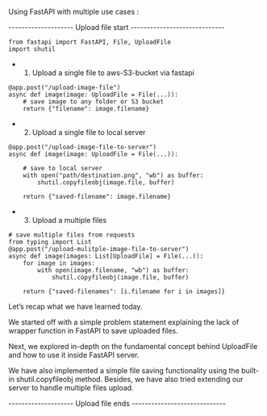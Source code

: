 Using FastAPI with multiple use cases : 

-------------------- Upload file start -----------------------------
```
from fastapi import FastAPI, File, UploadFile
import shutil
```

- 1. Upload a single file to aws-S3-bucket via fastapi
```
@app.post("/upload-image-file")
async def image(image: UploadFile = File(...)):
    # save image to any folder or S3 bucket
    return {"filename": image.filename}
```
- 2. Upload a single file to local server
```
@app.post("/upload-image-file-to-server")
async def image(image: UploadFile = File(...)):
    
    # save to local server
    with open("path/destination.png", "wb") as buffer:
    	shutil.copyfileobj(image.file, buffer)

    return {"saved-filename": image.filename}
```
- 3. Upload a multiple files 
```
# save multiple files from requests
from typing import List
@app.post("/upload-mulitple-image-file-to-server")
async def image(images: List[UploadFile] = File(...)):
	for image in images:
    	with open(image.filename, "wb") as buffer:
        	shutil.copyfileobj(image.file, buffer)

    return {"saved-filenames": [i.filename for i in images]}
```
Let’s recap what we have learned today.

We started off with a simple problem statement explaining the lack of wrapper function in FastAPI to save uploaded files.

Next, we explored in-depth on the fundamental concept behind UploadFile and how to use it inside FastAPI server.

We have also implemented a simple file saving functionality using the built-in shutil.copyfileobj method. Besides, we have also tried extending our server to handle multiple files upload.

-------------------- Upload file ends -----------------------------
